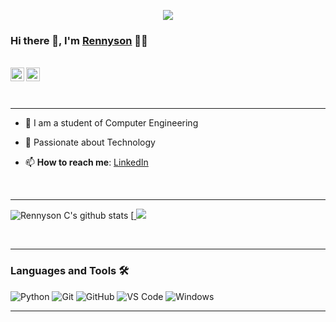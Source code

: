 <p align="center"><img src="https://i.imgur.com/A6bWGFl.gif"/></p>


### Hi there 👋, I'm [Rennyson](https://github.com/rennysonc) 👨‍💻

<br/>

<a href="https://www.linkedin.com/in/rennysonc/">
  <img align="left" alt="Aman's Linkedin" width="22px" src="https://cdn.jsdelivr.net/npm/simple-icons@v3/icons/linkedin.svg" />
</a>


<a href="mailto:rennyson93@gmail.com">
  <img align="left" alt="Aman's Email" width="22px" src="https://cdn.jsdelivr.net/npm/simple-icons@v3/icons/gmail.svg" />
</a>


<br />
<br/>

  <br />

---

- 🔭 I am a student of Computer Engineering
- 💬 Passionate about Technology
- 📫 **How to reach me**: [LinkedIn](https://linkedin.com/in/rennyson/)


  <br />

---

![Rennyson C's github stats](https://github-readme-stats.vercel.app/api?username=rennysonc&show_icons=true&theme=monokai)
[<a href="https://github.com/Neel2904">
  <img src="https://github-readme-stats.vercel.app/api/top-langs/?username=rennysonc&theme=monokai&hide=glsl,python" />
</a>

<!--
**rennysonc/rennysonc** is a ✨ _special_ ✨ repository because its `README.md` (this file) appears on your GitHub profile.

Here are some ideas to get you started:

- 🔭 I’m currently working on ...
- 🌱 I’m currently learning ...
- 👯 I’m looking to collaborate on ...
- 🤔 I’m looking for help with ...
- 💬 Ask me about ...
- 📫 How to reach me: ...
- 😄 Pronouns: ...
- ⚡ Fun fact: ...
-->
<br />

---
### Languages and Tools 🛠 
![Python](http://img.shields.io/badge/-Python-3776AB?style=flat-square&logo=python&logoColor=ffffff)
![Git](https://img.shields.io/badge/-Git-%23F05032?style=flat-square&logo=git&logoColor=%23ffffff)
![GitHub](https://img.shields.io/badge/-GitHub-181717?style=flat-square&logo=github)
![VS Code](http://img.shields.io/badge/-VS%20Code-007ACC?style=flat-square&logo=visual-studio-code&logoColor=ffffff)
![Windows](http://img.shields.io/badge/-Windows-0078D6?style=flat-square&logo=windows&logoColor=ffffff)
<br />

---

